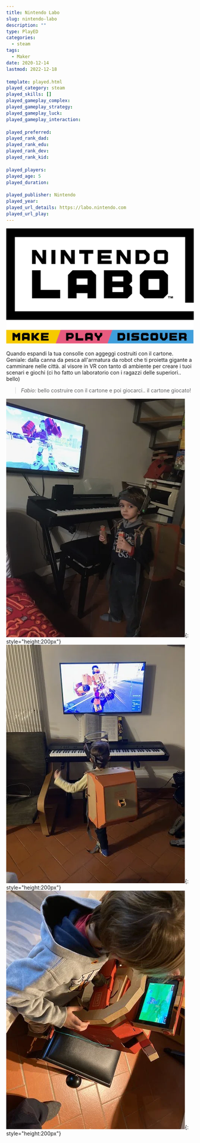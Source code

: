 ```yaml
---
title: Nintendo Labo
slug: nintendo-labo
description: ""
type: PlayED
categories:
  - steam
tags:
  - Maker
date: 2020-12-14
lastmod: 2022-12-18

template: played.html
played_category: steam
played_skills: []
played_gameplay_complex:
played_gameplay_strategy:
played_gameplay_luck:
played_gameplay_interaction:

played_preferred:
played_rank_dad: 
played_rank_edu:
played_rank_dev:
played_rank_kid: 

played_players: 
played_age: 5
played_duration: 

played_publisher: Nintendo
played_year: 
played_url_details: https://labo.nintendo.com
played_url_play: 
---
```


![](img/nintendo-labo-logo.webp)

Quando espandi la tua consolle con aggeggi costruiti con il cartone. Geniale: dalla canna da pesca all'armatura da robot che ti proietta gigante a camminare nelle città.
al visore in VR con tanto di ambiente per creare i tuoi scenari e giochi (ci ho fatto un laboratorio con i ragazzi delle superiori.. bello)

> *Fabio:*
> bello costruire con il cartone e poi giocarci.. il cartone giocato!

![](img/nintendo_labo.webp){: style="height:200px"}
![](img/nintento_labo_1.webp){: style="height:200px"}
![](img/nintento_labo_2.webp){: style="height:200px"}
